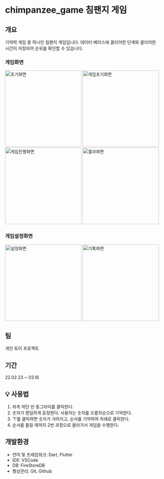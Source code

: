 # chimpanzee_game 침팬지 게임

## 개요

기억력 게임 중 하나인 침팬지 게임입니다. 데이터 베이스에 클리어한 단계와 클리어한 시간이 저장되어 순위를 확인할 수 있습니다.

### 게임화면
<img width="250" alt="초기화면" src="https://github.com/99mini/chimpanzee_game/assets/43674669/27af80bd-e579-4a68-ba4d-70640bf7eb6f"> 
<img width="250" alt="게임초기화면" src="https://github.com/99mini/chimpanzee_game/assets/43674669/145ce2ed-30f9-462c-b118-9514a9cc18e0"> 
<img width="250" alt="게임진행화면" src="https://github.com/99mini/chimpanzee_game/assets/43674669/3a718dd4-e89e-4def-9f3c-3b9de89e4eed"> 
<img width="250" alt="결과화면" src="https://github.com/99mini/chimpanzee_game/assets/43674669/a864ef27-d8f4-48b4-a93f-a36f461e2563">

### 게임설정화면
<img width="250" alt="설정화면" src="https://github.com/99mini/chimpanzee_game/assets/43674669/3c2b7494-538e-4962-8d5b-e0af5755e57f">
<img width="250" alt="기록화면" src="https://github.com/99mini/chimpanzee_game/assets/43674669/7d55f55a-35ec-444c-85f3-c71375f8ec97">


## 팀

개인 토이 프로젝트

## 기간

22.02.23 ~ 03.16

## 💡 사용법

1. 좌측 하단 빈 동그라미를 클릭한다.
2. 숫자가 랜덤하게 등장한다. 사용자는 숫자를 오름차순으로 기억한다.
3. '1'를 클릭하면 숫자가 가려지고, 순서를 기억하여 차례로 클릭한다.
4. 순서를 틀릴 때까지 2번 과정으로 올라가서 게임을 수행한다.

## 개발환경

- 언어 및 프레임워크: Dart, Flutter
- IDE: VSCode
- DB: FireStoreDB
- 형상관리: Git, Github
